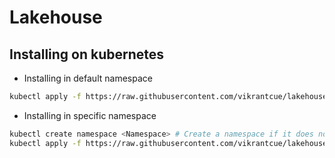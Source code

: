 # Lakehouse

## Installing on kubernetes

* Installing in default namespace
```bash
kubectl apply -f https://raw.githubusercontent.com/vikrantcue/lakehouse-templates/main/zeppelin-server.yaml 
```

* Installing in specific namespace
```bash
kubectl create namespace <Namespace> # Create a namespace if it does not exist. You can skip it if you want to install in an existing namespace
kubectl apply -f https://raw.githubusercontent.com/vikrantcue/lakehouse-templates/main/zeppelin-server.yaml -n <Namespace>
```
